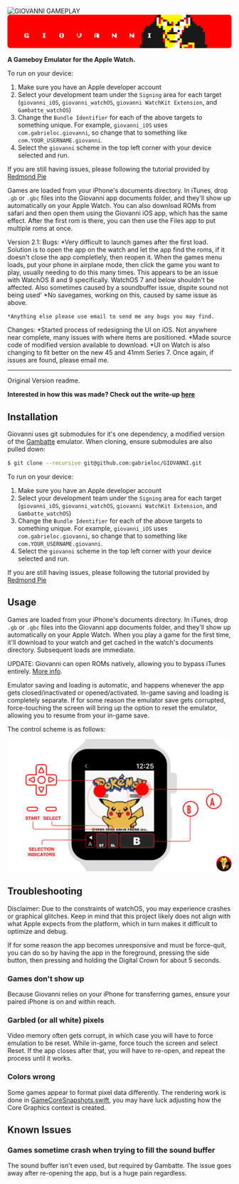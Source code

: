 ![GIOVANNI GAMEPLAY](gameplay.gif)
![GIOVANNI](banner.png)

**A Gameboy Emulator for the Apple Watch.**

To run on your device:
1. Make sure you have an Apple developer account
2. Select your development team under the `Signing` area for each target (`giovanni_iOS`, `giovanni_watchOS`, `giovanni WatchKit Extension`, and `Gambatte_watchOS`)
3. Change the `Bundle Identifier` for each of the above targets to something unique. For example, `giovanni_iOS` uses `com.gabrieloc.giovanni`, so change that to something like `com.YOUR_USERNAME.giovanni`.
4. Select the `giovanni` scheme in the top left corner with your device selected and run.

If you are still having issues, please following the tutorial provided by [Redmond Pie](http://www.redmondpie.com/install-giovanni-game-boy-emulator-on-apple-watch-heres-how-tutorial/)

Games are loaded from your iPhone's documents directory. In iTunes, drop `.gb` or `.gbc` files into the Giovanni app documents folder, and they'll show up automatically on your Apple Watch. You can also download ROMs from safari and then open them using the Giovanni iOS app, which has the same effect. After the first rom is there, you can then use the Files app to put multiple roms at once.

Version 2.1:
Bugs: 
    *Very difficult to launch games after the first load. Solution is to open the app on the watch and let the app find the roms, if it doesn't close the app completlely, then reopen it. When the games menu loads, put your phone in airplane mode, then click the game you want to play, usually needing to do this many times. This appears to be an issue with WatchOS 8 and 9 specifically. WatchOS 7 and below shouldn't be affected. Also sometimes caused by a soundbuffer issue, dispite sound not being used'
    *No savegames, working on this, caused by same issue as above.

    *Anything else please use email to send me any bugs you may find.
 Changes:
    *Started process of redesigning the UI on iOS. Not anywhere near complete, many issues with where items are positioned.
    *Made source code of modified version available to download.
    *UI on Watch is also changing to fit better on the new 45 and 41mm Series 7. Once again, if issues are found, please email me.
 




















__________________________________________________________________________________



Original Version readme.

**Interested in how this was made? Check out the write-up [here](http://gabrieloc.com/2017/03/21/GIOVANNI.html)**

## Installation

Giovanni uses git submodules for it's one dependency, a modified version of the [Gambatte](https://github.com/gabrieloc/gambatte) emulator. When cloning, ensure submodules are also pulled down:

``` bash
$ git clone --recursive git@github.com:gabrieloc/GIOVANNI.git
```

To run on your device:
1. Make sure you have an Apple developer account
2. Select your development team under the `Signing` area for each target (`giovanni_iOS`, `giovanni_watchOS`, `giovanni WatchKit Extension`, and `Gambatte_watchOS`)
3. Change the `Bundle Identifier` for each of the above targets to something unique. For example, `giovanni_iOS` uses `com.gabrieloc.giovanni`, so change that to something like `com.YOUR_USERNAME.giovanni`.
4. Select the `giovanni` scheme in the top left corner with your device selected and run.

If you are still having issues, please following the tutorial provided by [Redmond Pie](http://www.redmondpie.com/install-giovanni-game-boy-emulator-on-apple-watch-heres-how-tutorial/)

## Usage

Games are loaded from your iPhone's documents directory. In iTunes, drop `.gb` or `.gbc` files into the Giovanni app documents folder, and they'll show up automatically on your Apple Watch. When you play a game for the first time, it'll download to your watch and get cached in the watch's documents directory. Subsequent loads are immediate.

UPDATE: Giovanni can open ROMs natively, allowing you to bypass iTunes entirely. [More info](https://github.com/gabrieloc/GIOVANNI/pull/9).

Emulator saving and loading is automatic, and happens whenever the app gets closed/inactivated or opened/activated. In-game saving and loading is completely separate. If for some reason the emulator save gets corrupted, force-touching the screen will bring up the option to reset the emulator, allowing you to resume from your in-game save.

The control scheme is as follows:

![Controls](controls.png)

## Troubleshooting

Disclaimer: Due to the constraints of watchOS, you may experience crashes or graphical glitches. Keep in mind that this project likely does not align with what Apple expects from the platform, which in turn makes it difficult to optimize and debug.

If for some reason the app becomes unresponsive and must be force-quit, you can do so by having the app in the foreground, pressing the side button, then pressing and holding the Digital Crown for about 5 seconds.

### Games don't show up
Because Giovanni relies on your iPhone for transferring games, ensure your paired iPhone is on and within reach.

### Garbled (or all white) pixels
Video memory often gets corrupt, in which case you will have to force emulation to be reset. While in-game, force touch the screen and select Reset. If the app closes after that, you will have to re-open, and repeat the process until it works.

### Colors wrong
Some games appear to format pixel data differently. The rendering work is done in [GameCoreSnapshots.swift](https://github.com/gabrieloc/GIOVANNI/blob/master/gambatte_watchOS/GameCoreSnapshots.swift), you may have luck adjusting how the Core Graphics context is created.

## Known Issues

### Games sometime crash when trying to fill the sound buffer
The sound buffer isn't even used, but required by Gambatte. The issue goes away after re-opening the app, but is a huge pain regardless.
